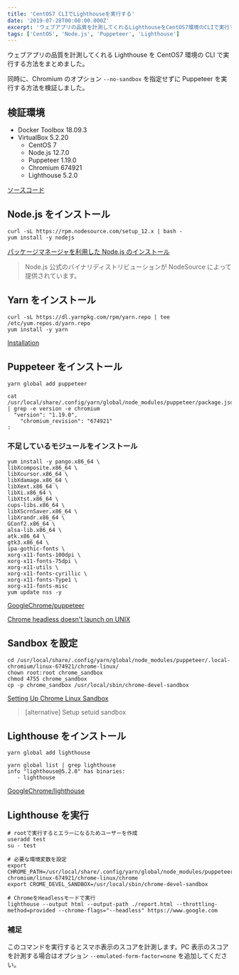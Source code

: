 ```yaml
---
title: 'CentOS7 CLIでLighthouseを実行する'
date: '2019-07-28T00:00:00.000Z'
excerpt: 'ウェブアプリの品質を計測してくれるLighthouseをCentOS7環境のCLIで実行する方法をまとめました。'
tags: ['CentOS', 'Node.js', 'Puppeteer', 'Lighthouse']
---
```


ウェブアプリの品質を計測してくれる Lighthouse を CentOS7 環境の CLI で実行する方法をまとめました。

同時に、Chromium のオプション `--no-sandbox` を指定せずに Puppeteer を実行する方法を検証しました。

## 検証環境

- Docker Toolbox 18.09.3
- VirtualBox 5.2.20
  - CentOS 7
  - Node.js 12.7.0
  - Puppeteer 1.19.0
  - Chromium 674921
  - Lighthouse 5.2.0

[ソースコード](https://github.com/krabben16/test-lighthouse)

## Node.js をインストール

```shell
curl -sL https://rpm.nodesource.com/setup_12.x | bash -
yum install -y nodejs
```

[パッケージマネージャを利用した Node.js のインストール](https://nodejs.org/ja/download/package-manager/)

> Node.js 公式のバイナリディストリビューションが NodeSource によって提供されています。

## Yarn をインストール

```shell
curl -sL https://dl.yarnpkg.com/rpm/yarn.repo | tee /etc/yum.repos.d/yarn.repo
yum install -y yarn
```

[Installation](https://yarnpkg.com/en/docs/install#centos-stable)

## Puppeteer をインストール

```shell
yarn global add puppeteer
```

```shell
cat /usr/local/share/.config/yarn/global/node_modules/puppeteer/package.json | grep -e version -e chromium
  "version": "1.19.0",
    "chromium_revision": "674921"
:
```

### 不足しているモジュールをインストール

```shell
yum install -y pango.x86_64 \
libXcomposite.x86_64 \
libXcursor.x86_64 \
libXdamage.x86_64 \
libXext.x86_64 \
libXi.x86_64 \
libXtst.x86_64 \
cups-libs.x86_64 \
libXScrnSaver.x86_64 \
libXrandr.x86_64 \
GConf2.x86_64 \
alsa-lib.x86_64 \
atk.x86_64 \
gtk3.x86_64 \
ipa-gothic-fonts \
xorg-x11-fonts-100dpi \
xorg-x11-fonts-75dpi \
xorg-x11-utils \
xorg-x11-fonts-cyrillic \
xorg-x11-fonts-Type1 \
xorg-x11-fonts-misc
yum update nss -y
```

[GoogleChrome/puppeteer](https://github.com/GoogleChrome/puppeteer)

[Chrome headless doesn't launch on UNIX](https://github.com/GoogleChrome/puppeteer/blob/master/docs/troubleshooting.md#chrome-headless-doesnt-launch-on-unix)

## Sandbox を設定

```shell
cd /usr/local/share/.config/yarn/global/node_modules/puppeteer/.local-chromium/linux-674921/chrome-linux/
chown root:root chrome_sandbox
chmod 4755 chrome_sandbox
cp -p chrome_sandbox /usr/local/sbin/chrome-devel-sandbox
```

[Setting Up Chrome Linux Sandbox](https://github.com/GoogleChrome/puppeteer/blob/master/docs/troubleshooting.md#setting-up-chrome-linux-sandbox)

> [alternative] Setup setuid sandbox

## Lighthouse をインストール

```shell
yarn global add lighthouse
```

```shell
yarn global list | grep lighthouse
info "lighthouse@5.2.0" has binaries:
   - lighthouse
```

[GoogleChrome/lighthouse](https://github.com/GoogleChrome/lighthouse)

## Lighthouse を実行

```shell
# rootで実行するとエラーになるためユーザーを作成
useradd test
su - test
```

```shell
# 必要な環境変数を設定
export CHROME_PATH=/usr/local/share/.config/yarn/global/node_modules/puppeteer/.local-chromium/linux-674921/chrome-linux/chrome
export CROME_DEVEL_SANDBOX=/usr/local/sbin/chrome-devel-sandbox
```

```shell
# ChromeをHeadlessモードで実行
lighthouse --output html --output-path ./report.html --throttling-method=provided --chrome-flags="--headless" https://www.google.com
```

### 補足

このコマンドを実行するとスマホ表示のスコアを計測します。PC 表示のスコアを計測する場合はオプション `--emulated-form-factor=none` を追加してください。
